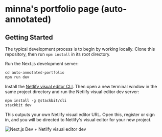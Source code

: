 # minna's portfolio page (auto-annotated)

## Getting Started

The typical development process is to begin by working locally. Clone this repository, then run `npm install` in its root directory.

Run the Next.js development server:

```txt
cd auto-annotated-portfolio
npm run dev
```

Install the [Netlify visual editor CLI](https://www.npmjs.com/package/@stackbit/cli). Then open a new terminal window in the same project directory and run the Netlify visual editor dev server:

```txt
npm install -g @stackbit/cli
stackbit dev
```

This outputs your own Netlify visual editor URL. Open this, register or sign in, and you will be directed to Netlify's visual editor for your new project.

![Next.js Dev + Netlify visual editor dev](https://assets.stackbit.com/docs/next-dev-stackbit-dev.png)

